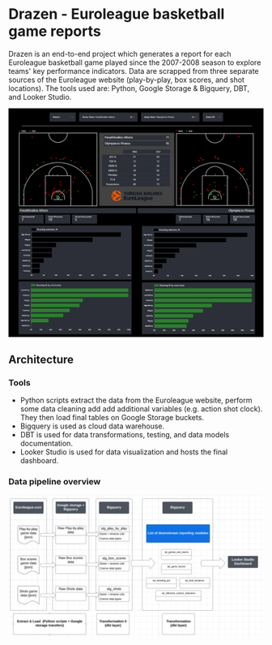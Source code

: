 # Drazen - Euroleague basketball game reports
Drazen is an end-to-end project which generates a report for each Euroleague basketball game played since the 2007-2008 season to explore teams' key performance indicators.
Data are scrapped from three separate sources of the Euroleague website (play-by-play, box scores, and shot locations). The tools used are: Python, Google Storage & Bigquery, DBT, and Looker Studio.


![GitHub Logo](img/game_report_dashboard.PNG)



## Architecture 

### Tools

* Python scripts extract the data from the Euroleague website, perform some data cleaning add add additional variables (e.g. action shot clock). They then load final tables on Google Storage buckets.
* Bigquery is used as cloud data warehouse.
* DBT is used for data transformations, testing, and data models documentation.
* Looker Studio is used for data visualization and hosts the final dashboard.

### Data pipeline overview
![GitHub Logo](img/data_pipeline_overview.PNG)
